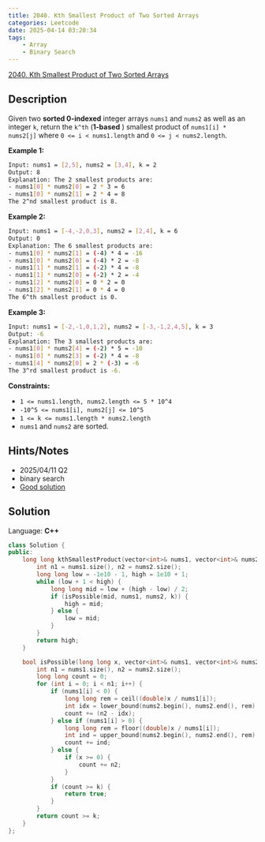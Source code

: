 ```yaml
---
title: 2040. Kth Smallest Product of Two Sorted Arrays
categories: Leetcode
date: 2025-04-14 03:20:34
tags:
    - Array
    - Binary Search
---
```


[2040. Kth Smallest Product of Two Sorted Arrays](https://leetcode.com/problems/kth-smallest-product-of-two-sorted-arrays/description/?envType=company&envId=linkedin&favoriteSlug=linkedin-six-months)

## Description

Given two **sorted 0-indexed**  integer arrays `nums1` and `nums2` as well as an integer `k`, return the `k^th` (**1-based** ) smallest product of `nums1[i] * nums2[j]` where `0 <= i < nums1.length` and `0 <= j < nums2.length`.

**Example 1:**

```bash
Input: nums1 = [2,5], nums2 = [3,4], k = 2
Output: 8
Explanation: The 2 smallest products are:
- nums1[0] * nums2[0] = 2 * 3 = 6
- nums1[0] * nums2[1] = 2 * 4 = 8
The 2^nd smallest product is 8.
```

**Example 2:**

```bash
Input: nums1 = [-4,-2,0,3], nums2 = [2,4], k = 6
Output: 0
Explanation: The 6 smallest products are:
- nums1[0] * nums2[1] = (-4) * 4 = -16
- nums1[0] * nums2[0] = (-4) * 2 = -8
- nums1[1] * nums2[1] = (-2) * 4 = -8
- nums1[1] * nums2[0] = (-2) * 2 = -4
- nums1[2] * nums2[0] = 0 * 2 = 0
- nums1[2] * nums2[1] = 0 * 4 = 0
The 6^th smallest product is 0.
```

**Example 3:**

```bash
Input: nums1 = [-2,-1,0,1,2], nums2 = [-3,-1,2,4,5], k = 3
Output: -6
Explanation: The 3 smallest products are:
- nums1[0] * nums2[4] = (-2) * 5 = -10
- nums1[0] * nums2[3] = (-2) * 4 = -8
- nums1[4] * nums2[0] = 2 * (-3) = -6
The 3^rd smallest product is -6.
```

**Constraints:**

- `1 <= nums1.length, nums2.length <= 5 * 10^4`
- `-10^5 <= nums1[i], nums2[j] <= 10^5`
- `1 <= k <= nums1.length * nums2.length`
- `nums1` and `nums2` are sorted.

## Hints/Notes

- 2025/04/11 Q2
- binary search
- [Good solution](https://leetcode.com/problems/kth-smallest-product-of-two-sorted-arrays/solutions/5874613/c-detailed-explanation-binary-search-counting/?envType=company&envId=linkedin&favoriteSlug=linkedin-six-months)

## Solution

Language: **C++**

```C++
class Solution {
public:
    long long kthSmallestProduct(vector<int>& nums1, vector<int>& nums2, long long k) {
        int n1 = nums1.size(), n2 = nums2.size();
        long long low = -1e10 - 1, high = 1e10 + 1;
        while (low + 1 < high) {
            long long mid = low + (high - low) / 2;
            if (isPossible(mid, nums1, nums2, k)) {
                high = mid;
            } else {
                low = mid;
            }
        }
        return high;
    }

    bool isPossible(long long x, vector<int>& nums1, vector<int>& nums2, long long k) {
        int n1 = nums1.size(), n2 = nums2.size();
        long long count = 0;
        for (int i = 0; i < n1; i++) {
            if (nums1[i] < 0) {
                long long rem = ceil((double)x / nums1[i]);
                int idx = lower_bound(nums2.begin(), nums2.end(), rem) - nums2.begin();
                count += (n2 - idx);
            } else if (nums1[i] > 0) {
                long long rem = floor((double)x / nums1[i]);
                int ind = upper_bound(nums2.begin(), nums2.end(), rem) -nums2.begin();
                count += ind;
            } else {
                if (x >= 0) {
                    count += n2;
                }
            }
            if (count >= k) {
                return true;
            }
        }
        return count >= k;
    }
};
```
